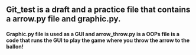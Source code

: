 ## Git_test is a draft and a practice file that contains a arrow.py file and graphic.py. 
#### Graphic.py file is used as a GUI and arrow_throw.py is a OOPs file is a code that runs the GUI to play the game where you throw the arrow to the ballon!
